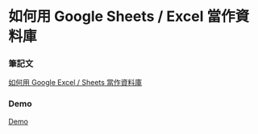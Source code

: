 # 如何用 Google Sheets / Excel 當作資料庫

### 筆記文
[如何用 Google Excel / Sheets 當作資料庫](https://www.letswrite.tw/google-excel-db/)

### Demo
[Demo](https://letswritetw.github.io/letswrite-google-excel-db/)
